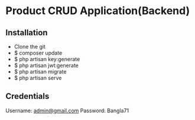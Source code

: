 # Product CRUD Application(Backend)
## Installation

- Clone the git
- $ composer update
- $ php artisan key:generate
- $ php artisan jwt:generate
- $ php artisan migrate
- $ php artisan serve

## Credentials
Username: admin@gmail.com
Password: Bangla71
